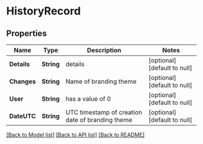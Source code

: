 # HistoryRecord
## Properties

| Name | Type | Description | Notes |
|------------ | ------------- | ------------- | -------------|
| **Details** | **String** | details | [optional] [default to null] |
| **Changes** | **String** | Name of branding theme | [optional] [default to null] |
| **User** | **String** | has a value of 0 | [optional] [default to null] |
| **DateUTC** | **String** | UTC timestamp of creation date of branding theme | [optional] [default to null] |

[[Back to Model list]](../README.md#documentation-for-models) [[Back to API list]](../README.md#documentation-for-api-endpoints) [[Back to README]](../README.md)

